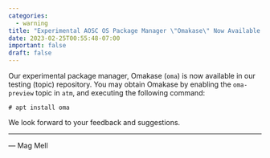 ```yaml
---
categories:
  - warning
title: "Experimental AOSC OS Package Manager \"Omakase\" Now Available for Testing"
date: 2023-02-25T00:55:48-07:00
important: false
draft: false
---
```


Our experimental package manager, Omakase (`oma`) is now available in our
testing (topic) repository. You may obtain Omakase by enabling the `oma-preview`
topic in `atm`, and executing the following command:

```
# apt install oma
```

We look forward to your feedback and suggestions.

---

— Mag Mell
